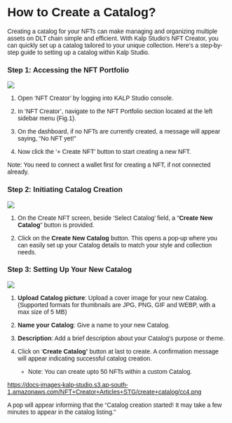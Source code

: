 <style>  body { font-family: "Source Sans 3", sans-serif!important; }</style>
<link href="https://fonts.googleapis.com/css2?family=Source+Sans+3:ital,wght@0,200..900;1,200..900&display=swap" rel="stylesheet">    
<link rel="stylesheet" href="https://fonts.googleapis.com/icon?family=Material+Icons">

# How to Create a Catalog?

Creating a catalog for your NFTs can make managing and organizing multiple assets on DLT chain simple and efficient. With Kalp Studio's NFT Creator, you can quickly set up a catalog tailored to your unique collection. Here’s a step-by-step guide to setting up a catalog within Kalp Studio.

### **Step 1: Accessing the NFT Portfolio**


![](https://docs-images-kalp-studio.s3.ap-south-1.amazonaws.com/NFT+Creator+Articles+STG/create+catalog/cc1.png)

1.  Open ‘NFT Creator’ by logging into KALP Studio console.
    
2.  In ‘NFT Creator’, navigate to the NFT Portfolio section located at the left sidebar menu (Fig.1).
    
3.  On the dashboard, if no NFTs are currently created, a message will appear saying, “No NFT yet!”
    
4.  Now click the ‘+ Create NFT’ button to start creating a new NFT.
    

Note: You need to connect a wallet first for creating a NFT, if not connected already.

### **Step 2: Initiating Catalog Creation**


![](https://docs-images-kalp-studio.s3.ap-south-1.amazonaws.com/NFT+Creator+Articles+STG/create+catalog/cc2.png)

1.  On the Create NFT screen, beside ‘Select Catalog’ field, a "**Create New Catalog**” button is provided.
    
2.  Click on the **Create New Catalog** button. This opens a pop-up where you can easily set up your Catalog details to match your style and collection needs.
    

### **Step 3: Setting Up Your New Catalog**


![](https://docs-images-kalp-studio.s3.ap-south-1.amazonaws.com/NFT+Creator+Articles+STG/create+catalog/cc3.png)

1.  **Upload Catalog picture**: Upload a cover image for your new Catalog.  
    (Supported formats for thumbnails are JPG, PNG, GIF and WEBP, with a max size of 5 MB)
    
2.  **Name your Catalog**: Give a name to your new Catalog.
    
3.  **Description**: Add a brief description about your Catalog's purpose or theme.
    
4.  Click on ‘**Create Catalog’** button at last to create. A confirmation message will appear indicating successful catalog creation.

    - Note: You can create upto 50 NFTs within a custom Catalog.
    
https://docs-images-kalp-studio.s3.ap-south-1.amazonaws.com/NFT+Creator+Articles+STG/create+catalog/cc4.png

A pop will appear informing that the “Catalog creation started! It may take a few minutes to appear in the catalog listing."